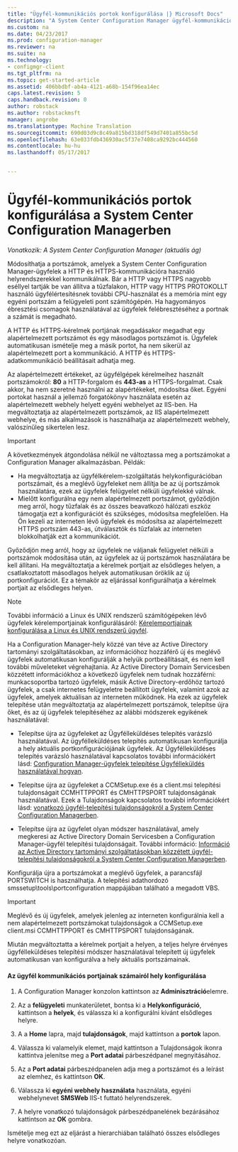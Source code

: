 ```yaml
---
title: "Ügyfél-kommunikációs portok konfigurálása |} Microsoft Docs"
description: "A System Center Configuration Manager ügyfél-kommunikációs portok beállítása"
ms.custom: na
ms.date: 04/23/2017
ms.prod: configuration-manager
ms.reviewer: na
ms.suite: na
ms.technology:
- configmgr-client
ms.tgt_pltfrm: na
ms.topic: get-started-article
ms.assetid: 406bbdbf-ab4a-4121-a68b-154f96ea14ec
caps.latest.revision: 5
caps.handback.revision: 0
author: robstack
ms.author: robstackmsft
manager: angrobe
ms.translationtype: Machine Translation
ms.sourcegitcommit: 690d03d9c8c49a815bd318df549d7401a855bc5d
ms.openlocfilehash: 63e033fdb436930ac5f37e7408ca9292bc444560
ms.contentlocale: hu-hu
ms.lasthandoff: 05/17/2017


---
```

# <a name="how-to-configure-client-communication-ports-in-system-center-configuration-manager"></a>Ügyfél-kommunikációs portok konfigurálása a System Center Configuration Managerben

*Vonatkozik: A System Center Configuration Manager (aktuális ág)*

Módosíthatja a portszámok, amelyek a System Center Configuration Manager-ügyfelek a HTTP és HTTPS-kommunikációra használó helyrendszerekkel kommunikálnak. Bár a HTTP vagy HTTPS nagyobb eséllyel tartják be van állítva a tűzfalakon, HTTP vagy HTTPS PROTOKOLLT használó ügyfélértesítésnek további CPU-használat és a memória mint egy egyéni portszám a felügyeleti pont számítógépén. Ha hagyományos ébresztési csomagok használatával az ügyfelek felébresztéséhez a portnak a számát is megadható.  

 A HTTP és HTTPS-kérelmek portjának megadásakor megadhat egy alapértelmezett portszámot és egy másodlagos portszámot is. Ügyfelek automatikusan ismételje meg a másik portot, ha nem sikerül az alapértelmezett port a kommunikáció. A HTTP és HTTPS-adatkommunikáció beállításait adhatja meg.  

 Az alapértelmezett értékeket, az ügyfélgépek kérelmeihez használt portszámokról: **80** a HTTP-forgalom és **443-as** a HTTPS-forgalmat. Csak akkor, ha nem szeretné használni az alapértékeket, módosítsa őket. Egyéni portokat használ a jellemző forgatókönyv használata esetén az alapértelmezett webhely helyett egyéni webhelyet az IIS-ben. Ha megváltoztatja az alapértelmezett portszámok, az IIS alapértelmezett webhelye, és más alkalmazások is használhatja az alapértelmezett webhely, valószínűleg sikertelen lesz.  

> [!IMPORTANT]  
>  A következmények átgondolása nélkül ne változtassa meg a portszámokat a Configuration Manager alkalmazásban. Példák:  
>   
>  -   Ha megváltoztatja az ügyfélkérelem-szolgáltatás helykonfigurációban portszámait, és a meglévő ügyfeleket nem állítja be az új portszámok használatára, ezek az ügyfelek felügyelet nélküli ügyfelekké válnak.  
> -   Mielőtt konfigurálna egy nem alapértelmezett portszámot, győződjön meg arról, hogy tűzfalak és az összes beavatkozó hálózati eszköz támogatja ezt a konfigurációt és szükséges, módosítsa megfelelően. Ha Ön kezeli az interneten lévő ügyfelek és módosítsa az alapértelmezett HTTPS portszám 443-as, útválasztók és tűzfalak az interneten blokkolhatják ezt a kommunikációt.  

 Győződjön meg arról, hogy az ügyfelek ne váljanak felügyelet nélküli a portszámok módosítása után, az ügyfelek az új portszámok használatára be kell állítani. Ha megváltoztatja a kérelmek portjait az elsődleges helyen, a csatlakoztatott másodlagos helyek automatikusan öröklik az új portkonfigurációt. Ez a témakör az eljárással konfigurálhatja a kérelmek portjait az elsődleges helyen.  

> [!NOTE]  
>  További információ a Linux és UNIX rendszerű számítógépeken lévő ügyfelek kérelemportjainak konfigurálásáról: [Kérelemportjainak konfigurálása a Linux és UNIX rendszerű ügyfél](../../../core/clients/deploy/deploy-clients-to-unix-and-linux-servers.md#BKMK_ConfigLnUClientCommuincations).  

 Ha a Configuration Manager-hely közzé van téve az Active Directory tartományi szolgáltatásokban, az információhoz hozzáférő új és meglévő ügyfelek automatikusan konfigurálják a helyük portbeállításait, és nem kell további műveleteket végrehajtania. Az Active Directory Domain Servicesben közzétett információkhoz a következő ügyfelek nem tudnak hozzáférni: munkacsoportba tartozó ügyfelek, másik Active Directory-erdőhöz tartozó ügyfelek, a csak internetes felügyeletre beállított ügyfelek, valamint azok az ügyfelek, amelyek aktuálisan az interneten működnek. Ha ezek az ügyfelek telepítése után megváltoztatja az alapértelmezett portszámok, telepítse újra őket, és az új ügyfelek telepítéséhez az alábbi módszerek egyikének használatával:  

-   Telepítse újra az ügyfeleket az Ügyfélleküldéses telepítés varázsló használatával. Az ügyfélleküldéses telepítés automatikusan konfigurálja a hely aktuális portkonfigurációjának ügyfelek. Az Ügyfélleküldéses telepítés varázsló használatával kapcsolatos további információkért lásd: [Configuration Manager-ügyfelek telepítése Ügyfélleküldés használatával hogyan](../../../core/clients/deploy/deploy-clients-to-windows-computers.md#BKMK_ClientPush).  

-   Telepítse újra az ügyfeleket a CCMSetup.exe és a client.msi telepítési tulajdonságait CCMHTTPPORT és CMHTTPSPORT tulajdonságának használatával. Ezek a Tulajdonságok kapcsolatos további információkért lásd: [vonatkozó ügyfél-telepítési tulajdonságokról a System Center Configuration Managerben](../../../core/clients/deploy/about-client-installation-properties.md).  

-   Telepítse újra az ügyfelet olyan módszer használatával, amely megkeresi az Active Directory Domain Servicesben a Configuration Manager-ügyfél telepítési tulajdonságait. További információ: [Információ az Active Directory tartományi szolgáltatásokban közzétett ügyfél-telepítési tulajdonságokról a System Center Configuration Managerben](../../../core/clients/deploy/about-client-installation-properties-published-to-active-directory-domain-services.md).  

 Konfigurálja újra a portszámokat a meglévő ügyfelek, a parancsfájl PORTSWITCH is használhatja. A telepítési adathordozó smssetup\tools\portconfiguration mappájában található a megadott VBS.  

> [!IMPORTANT]  
>  Meglévő és új ügyfelek, amelyek jelenleg az interneten konfigurálnia kell a nem alapértelmezett portszámokat tulajdonságok a CCMSetup.exe client.msi CCMHTTPPORT és CMHTTPSPORT tulajdonságának.  

 Miután megváltoztatta a kérelmek portjait a helyen, a teljes helyre érvényes ügyfélleküldéses telepítési módszer használatával telepített új ügyfelek automatikusan van konfigurálva a hely aktuális portszámainak.  

#### <a name="to-configure-the-client-communication-port-numbers-for-a-site"></a>Az ügyfél kommunikációs portjainak számairól hely konfigurálása  

1.  A Configuration Manager konzolon kattintson az **Adminisztráció**elemre.  

2.  Az a **felügyeleti** munkaterületet, bontsa ki a **Helykonfiguráció**, kattintson a **helyek**, és válassza ki a konfigurálni kívánt elsődleges helyre.  

3.  A a **Home** lapra, majd **tulajdonságok**, majd kattintson a **portok** lapon.  

4.  Válassza ki valamelyik elemet, majd kattintson a Tulajdonságok ikonra kattintva jelenítse meg a **Port adatai** párbeszédpanel megnyitásához.  

5.  Az a **Port adatai** párbeszédpanelen adja meg a portszámot és a leírást az elemhez, és kattintson **OK**.  

6.  Válassza ki **egyéni webhely használata** használata, egyéni webhelynevet **SMSWeb** IIS-t futtató helyrendszerek.  

7.  A helyre vonatkozó tulajdonságok párbeszédpanelének bezárásához kattintson az **OK** gombra.  

 Ismételje meg ezt az eljárást a hierarchiában található összes elsődleges helyre vonatkozóan.

